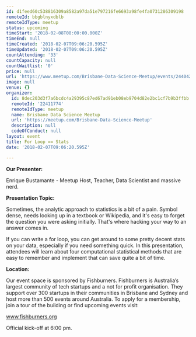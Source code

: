 ```yaml
---
id: d1feed60c538816309a8582a97da51e797216fe6693a98fe4fa0731286309198
remoteId: bbgblnyxdblb
remoteIdType: meetup
status: upcoming
timeStart: '2018-02-08T08:00:00.000Z'
timeEnd: null
timeCreated: '2018-02-07T09:06:20.595Z'
timeUpdated: '2018-02-07T09:06:20.595Z'
countAttending: '33'
countCapacity: null
countWaitlist: '0'
price: null
url: 'https://www.meetup.com/Brisbane-Data-Science-Meetup/events/244042315/'
image: null
venue: {}
organizer:
  id: 8dec203d3f7a6bcdc4a29395c87ed67ad91eb08eb9704d82e2bc1cf7b9b3ffbb
  remoteId: '22411774'
  remoteIdType: meetup
  name: Brisbane Data Science Meetup
  url: 'https://meetup.com/Brisbane-Data-Science-Meetup'
  description: null
  codeOfConduct: null
layout: event
title: For Loop == Stats
date: '2018-02-07T09:06:20.595Z'

---
```

<p><b>Our Presenter:</b></p> <p>Enrique Bustamante - Meetup Host, Teacher, Data Scientist and massive nerd.</p> <p><b>Presentation Topic:</b></p> <p>Sometimes, the analytic approach to statistics is a bit of a pain. Symbol dense, needs looking up in a textbook or Wikipedia, and it's easy to forget the question you were asking initially. That's where hacking your way to an answer comes in.</p> <p>If you can write a for loop, you can get around to some pretty decent stats on your data, especially if you need something quick. In this presentation, attendees will learn about four computational statistical methods that are easy to remember and implement that can save quite a bit of time.</p> <p>


<b>Location:</b></p> <p>Our event space is sponsored by Fishburners. Fishburners is Australia’s largest community of tech startups and a not for profit organisation. They support over 300 startups in their communities in Brisbane and Sydney and host more than 500 events around Australia. To apply for a membership, join a tour of the building or find upcoming events visit:</p> <p><a href="http://www.fishburners.org/">www.fishburners.org</a></p> <p>


Official kick-off at 6:00 pm.</p>

